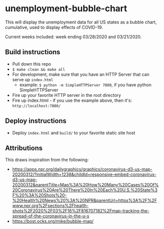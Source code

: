 # unemployment-bubble-chart

This will display the unemployment data for all US states as a bubble chart, cumulative, used to display effects of COVID-19.

Current weeks included: week ending 03/28/2020 and 03/21/2020.

## Build instructions

* Pull down this repo
* `$ make clean && make all`
* For development, make sure that you have an HTTP Server that can serve up `index.html` 
  * example: `$ python -m SimpleHTTPServer 7800`, if you have python SimpleHTTPServer
* Fire up your favorite HTTP server in the root directory 
* Fire up index.html - if you use the example above, then it's: `http://localhost:7800/`

## Deploy instructions

* Deploy `index.html` and `build/` to your favorite static site host

## Attributions

This draws inspiration from the following:

* https://apps.npr.org/dailygraphics/graphics/coronavirus-d3-us-map-20200312/?initialWidth=1238&childId=responsive-embed-coronavirus-d3-us-map-20200312&parentTitle=Map%3A%20How%20Many%20Cases%20Of%20Coronavirus%20Are%20There%20In%20Each%20U.S.%20State%3F%20%3A%20Shots%20-%20Health%20News%20%3A%20NPR&parentUrl=https%3A%2F%2Fwww.npr.org%2Fsections%2Fhealth-shots%2F2020%2F03%2F16%2F816707182%2Fmap-tracking-the-spread-of-the-coronavirus-in-the-u-s
* https://bost.ocks.org/mike/bubble-map/  

